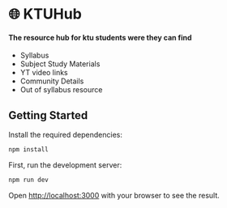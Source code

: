 # :globe_with_meridians: KTUHub

#### The resource hub for ktu students were they can find

- Syllabus
- Subject Study Materials
- YT video links
- Community Details
- Out of syllabus resource

## Getting Started

Install the required dependencies:

```bash
npm install
```

First, run the development server:

```bash
npm run dev
```

Open [http://localhost:3000](http://localhost:3000) with your browser to see the result.
